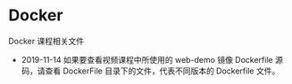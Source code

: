 # Docker
Docker 课程相关文件
- 2019-11-14
如果要查看视频课程中所使用的 web-demo 镜像 Dockerfile 源码，请查看 DockerFile 目录下的文件，代表不同版本的 Dockerfile 文件。
